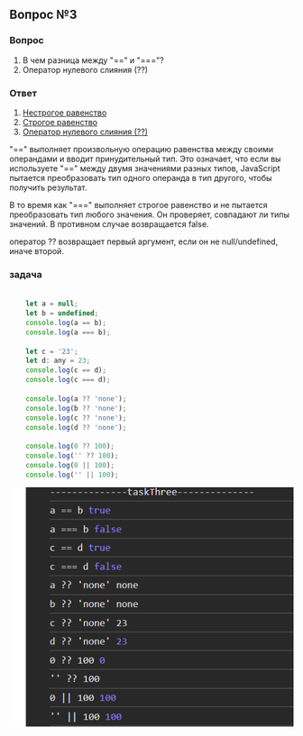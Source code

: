 ## Вопрос №3

### Вопрос

1) В чем разница между "==" и "==="?
2) Оператор нулевого слияния (??)

### Ответ

1) [Нестрогое равенство](https://developer.mozilla.org/ru/docs/Web/JavaScript/Reference/Operators/Equality)
2) [Строгое равенство](https://developer.mozilla.org/ru/docs/Web/JavaScript/Reference/Operators/Strict_equality)
3) [Оператор нулевого слияния (??)](https://doka-guide.vercel.app/js/typecasting/)

"==" выполняет произвольную операцию равенства между своими операндами и вводит принудительный тип.
Это означает, что если вы используете "==" между двумя значениями разных типов, JavaScript пытается преобразовать тип одного операнда в тип другого, чтобы получить результат.

В то время как "===" выполняет строгое равенство и не пытается преобразовать тип любого значения. Он проверяет, совпадают ли типы значений. В противном случае возвращается false.

оператор ?? возвращает первый аргумент, если он не null/undefined, иначе второй.

### задача

```javascript

    let a = null;
    let b = undefined; 
    console.log(a == b);
    console.log(a === b); 

    let c = '23';
    let d: any = 23; 
    console.log(c == d);
    console.log(c === d); 

    console.log(a ?? 'none');
    console.log(b ?? 'none');
    console.log(c ?? 'none');
    console.log(d ?? 'none');

    console.log(0 ?? 100);
    console.log('' ?? 100);
    console.log(0 || 100);
    console.log('' || 100);

```

![alt text](image-5.png)